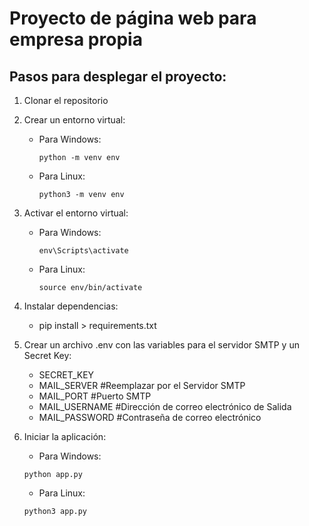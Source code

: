 # Proyecto de página web para empresa propia

## Pasos para desplegar el proyecto:

1. Clonar el repositorio

2. Crear un entorno virtual:
   - Para Windows:
     ```
     python -m venv env
     ```
   - Para Linux:
     ```
     python3 -m venv env
     ```

3. Activar el entorno virtual:
   - Para Windows:
     ```
     env\Scripts\activate
     ```
   - Para Linux:
     ```
     source env/bin/activate
     ```

4. Instalar dependencias:
    - pip install > requirements.txt

5. Crear un archivo .env con las variables para el servidor SMTP y un Secret Key:
    - SECRET_KEY        
    - MAIL_SERVER      #Reemplazar por el Servidor SMTP
    - MAIL_PORT        #Puerto SMTP
    - MAIL_USERNAME    #Dirección de correo electrónico de Salida
    - MAIL_PASSWORD    #Contraseña de correo electrónico 


5. Iniciar la aplicación:
    - Para Windows:
    ```
    python app.py
    ```
    - Para Linux:
    ```
    python3 app.py
    ```

